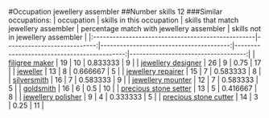 #Occupation jewellery assembler
##Number skills 12
###Similar occupations:
| occupation                                        |   skills in this occupation |   skills that match jewellery assembler |   percentage match with jewellery assembler |   skills not in jewellery assembler |
|:--------------------------------------------------|----------------------------:|----------------------------------------:|--------------------------------------------:|------------------------------------:|
| [filigree maker](filigree_maker.md)               |                          19 |                                      10 |                                    0.833333 |                                   9 |
| [jewellery designer](jewellery_designer.md)       |                          26 |                                       9 |                                    0.75     |                                  17 |
| [jeweller](jeweller.md)                           |                          13 |                                       8 |                                    0.666667 |                                   5 |
| [jewellery repairer](jewellery_repairer.md)       |                          15 |                                       7 |                                    0.583333 |                                   8 |
| [silversmith](silversmith.md)                     |                          16 |                                       7 |                                    0.583333 |                                   9 |
| [jewellery mounter](jewellery_mounter.md)         |                          12 |                                       7 |                                    0.583333 |                                   5 |
| [goldsmith](goldsmith.md)                         |                          16 |                                       6 |                                    0.5      |                                  10 |
| [precious stone setter](precious_stone_setter.md) |                          13 |                                       5 |                                    0.416667 |                                   8 |
| [jewellery polisher](jewellery_polisher.md)       |                           9 |                                       4 |                                    0.333333 |                                   5 |
| [precious stone cutter](precious_stone_cutter.md) |                          14 |                                       3 |                                    0.25     |                                  11 |
